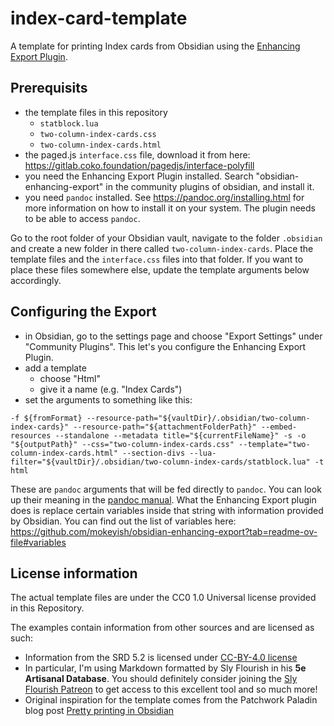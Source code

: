 # index-card-template
A template for printing Index cards from Obsidian using the [Enhancing Export Plugin](https://github.com/mokeyish/obsidian-enhancing-export).

## Prerequisits

- the template files in this repository
  - `statblock.lua`
  - `two-column-index-cards.css`
  - `two-column-index-cards.html`
- the paged.js `interface.css` file, download it from here: https://gitlab.coko.foundation/pagedjs/interface-polyfill
- you need the Enhancing Export Plugin installed. Search "obsidian-enhancing-export" in the community plugins of obsidian, and install it.
- you need `pandoc` installed. See https://pandoc.org/installing.html for more information on how to install it on your system. The plugin needs to be able to access `pandoc`.

Go to the root folder of your Obsidian vault, navigate to the folder `.obsidian` and create a new folder in there called `two-column-index-cards`. Place the template files and the `interface.css` files into that folder. If you want to place these files somewhere else, update the template arguments below accordingly.

 
## Configuring the Export

- in Obsidian, go to the settings page and choose "Export Settings" under "Community Plugins". This let's you configure the Enhancing Export Plugin.
- add a template
  - choose "Html"
  - give it a name (e.g. "Index Cards")
- set the arguments to something like this:

```
-f ${fromFormat} --resource-path="${vaultDir}/.obsidian/two-column-index-cards}" --resource-path="${attachmentFolderPath}" --embed-resources --standalone --metadata title="${currentFileName}" -s -o "${outputPath}" --css="two-column-index-cards.css" --template="two-column-index-cards.html" --section-divs --lua-filter="${vaultDir}/.obsidian/two-column-index-cards/statblock.lua" -t html
```

These are `pandoc` arguments that will be fed directly to `pandoc`. You can look up their meaning in the [pandoc manual](https://pandoc.org/MANUAL.html). What the Enhancing Export plugin does is replace certain variables inside that string with information provided by Obsidian. You can find out the list of variables here: https://github.com/mokeyish/obsidian-enhancing-export?tab=readme-ov-file#variables



## License information

The actual template files are under the CC0 1.0 Universal license provided in this Repository.

The examples contain information from other sources and are licensed as such:

- Information from the SRD 5.2 is licensed under [CC-BY-4.0 license](https://creativecommons.org/licenses/by/4.0/)
- In particular, I'm using Markdown formatted by Sly Flourish in his **5e Artisanal Database**. You should definitely consider joining the [Sly Flourish Patreon](https://www.patreon.com/cw/slyflourish) to get access to this excellent tool and so much more!
- Original inspiration for the template comes from the Patchwork Paladin blog post [Pretty printing in Obsidian](https://patchworkpaladin.com/2025/05/26/pretty-printing-in-obsidian/)
